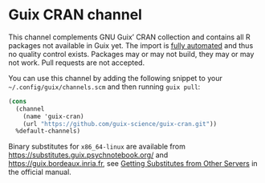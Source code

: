 # Guix CRAN channel

This channel complements GNU Guix’ CRAN collection and contains
all R packages not available in Guix yet. The import is [fully
automated](https://github.com/guix-science/guix-cran-scripts) and thus
no quality control exists. Packages may or may not build, they may or
may not work. Pull requests are not accepted.

You can use this channel by adding the following snippet to your
`~/.config/guix/channels.scm` and then running `guix pull`:

```scheme
(cons
  (channel
    (name 'guix-cran)
    (url "https://github.com/guix-science/guix-cran.git"))
  %default-channels)
```

Binary substitutes for `x86_64-linux` are available
from https://substitutes.guix.psychnotebook.org/ and
https://guix.bordeaux.inria.fr, see [Getting Substitutes from Other
Servers](https://guix.gnu.org/manual/en/guix.html#Getting-Substitutes-from-Other-Servers)
in the official manual.

